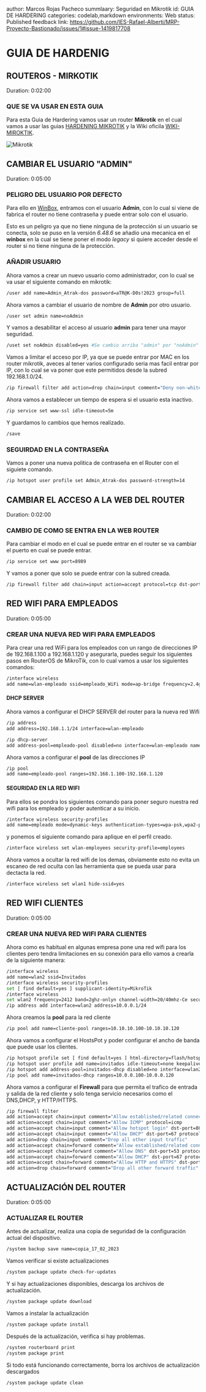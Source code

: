 author: Marcos Rojas Pacheco
summlaary: Seguridad en Mikrotik
id: GUIA DE HARDERING
categories: codelab,markdown
environments: Web
status: Published
feedback link: https://github.com/IES-Rafael-Alberti/MRP-Proyecto-Bastionado/issues/1#issue-1419817708

# GUIA DE HARDENIG

## ROUTEROS - MIRKOTIK
Duration: 0:02:00

### QUE SE VA USAR EN ESTA GUIA
Para esta Guia de Hardering vamos usar un router **Mikrotik** en el cual vamos a usar las guias [HARDENING MIKROTIK](https://mum.mikrotik.com/presentations/KH17/presentation_4162_1493374113.pdf) y la Wiki oficila [WIKI-MIROKTIK](https://wiki.mikrotik.com/wiki/Manual:Securing_Your_Router).

![Mikrotik](/img2/MikroTik_Logo_(2022).svg.png)

## CAMBIAR EL USUARIO "ADMIN"
Duration: 0:05:00

### PELIGRO DEL USUARIO POR DEFECTO

Para ello en [WinBox](https://mikrotik.com/download#), entramos con el usuario **Admin**, con lo cual si viene de fabrica el router no tiene contraseña y puede entrar solo con el usuario.

Esto es un peligro ya que no tiene ninguna de la protección si un usuario se conecta, solo se puso en la versión *6.48.6* se añadio una mecanica en el **winbox** en la cual se tiene poner el modo *legacy* si quiere acceder desde el router si no tiene ninguna de la protección.

### AÑADIR USUARIO

Ahora vamos a crear un nuevo usuario como administrador, con lo cual se va usar el siguiente comando en mikrotik:
```bash
/user add name=Admin_Atrak-dos password=aTR@K-D0s!2023 group=full
```

Ahora vamos a cambiar el usuario de nombre de **Admin** por otro usuario.
```bash
/user set admin name=noAdmin
```

Y vamos a desabilitar el acceso al usuario **admin** para tener una mayor seguridad.

```bash
/uset set noAdmin disabled=yes #Se cambio arriba "admin" por "noAdmin"
```
Vamos a limitar el acceso por IP, ya que se puede entrar por MAC en los router mikrotik, aveces al tener varios configurado seria mas facil entrar por IP, con lo cual se va poner que este permitidos desde la subred 192.168.1.0/24.
```bash
/ip firewall filter add action=drop chain=input comment="Deny non-whitelisted IP access to router" in-interface=PUENTE src-address=!192.168.1.0/24
```
Ahora vamos a establecer un tiempo de espera si el usuario esta inactivo.
```bash
/ip service set www-ssl idle-timeout=5m
```
Y guardamos lo cambios que hemos realizado.
```bash
/save
```
### SEGUIRDAD EN LA CONTRASEÑA

Vamos a poner una nueva politica de contraseña en el Router con el siguiete comando.
```bash
/ip hotspot user profile set Admin_Atrak-dos password-strength=14
```

## CAMBIAR EL ACCESO A LA WEB DEL ROUTER
Duration: 0:02:00

### CAMBIO DE COMO SE ENTRA EN LA WEB ROUTER
Para cambiar el modo en el cual se puede entrar en el router se va cambiar el puerto en cual se puede entrar.
```bash
/ip service set www port=8989
```
Y vamos a poner que solo se puede entrar con la subred creada.
```bash
/ip firewall filter add chain=input action=accept protocol=tcp dst-port=8989 src-address=192.168.1.0/24
```

## RED WIFI PARA EMPLEADOS
Duration: 0:05:00

### CREAR UNA NUEVA RED WIFI PARA EMPLEADOS
Para crear una red WiFi para los empleados con un rango de direcciones IP de 192.168.1.100 a 192.168.1.120 y asegurarla, puedes seguir los siguientes pasos en RouterOS de MikroTik, con lo cual vamos a usar los siguientes comandos:
```bash
/interface wireless
add name=wlan-empleado ssid=empleado_WiFi mode=ap-bridge frequency=2.4ghz-b/g/n channel-width=20/40mhz-ht-above security-profile=empleado
```
#### DHCP SERVER
Ahora vamos a configurar el DHCP SERVER del router para la nueva red Wifi
```bash
/ip address
add address=192.168.1.1/24 interface=wlan-empleado

/ip dhcp-server
add address-pool=empleado-pool disabled=no interface=wlan-empleado name=empleado-dhcp lease-time=1d
```
Ahora vamos a configurar el **pool** de las direcciones IP
```bash
/ip pool
add name=empleado-pool ranges=192.168.1.100-192.168.1.120
```
#### SEGURIDAD EN LA RED WIFI
Para ellos se pondra los siguientes comando para poner seguro nuestra red wifi para los empleado y poder autenticar a su inicio.
```bash
/interface wireless security-profiles
add name=empleado mode=dynamic-keys authentication-types=wpa-psk,wpa2-psk unicast-ciphers=aes-ccm group-ciphers=aes-ccm wpa-pre-shared-key=3mplead0WiFi2023
```
y ponemos el siguiente comando para aplique en el perfil creado.
```bash
/interface wireless set wlan-employees security-profile=employees
```
Ahora vamos a ocultar la red wifi de los demas, obviamente esto no evita un escaneo de red oculta con las herramienta que se pueda usar para dectacta la red.
```bash
/interface wireless set wlan1 hide-ssid=yes
```

## RED WIFI CLIENTES
Duration: 0:05:00

### CREAR UNA NUEVA RED WIFI PARA CLIENTES
Ahora como es habitual en algunas empresa pone una red wifi para los clientes pero tendra limitaciones en su conexión para ello vamos a crearla de la siguiente manera:
```bash
/interface wireless
add name=wlan2 ssid=Invitados
/interface wireless security-profiles
set [ find default=yes ] supplicant-identity=MikroTik
/interface wireless
set wlan2 frequency=2412 band=2ghz-onlyn channel-width=20/40mhz-Ce security-profile=Invitados ssid=MikroTik guest-mode=yes wps-mode=disabled
/ip address add interface=wlan2 address=10.0.0.1/24
```
Ahora creamos la **pool** para la red cliente
```bash
/ip pool add name=cliente-pool ranges=10.10.10.100-10.10.10.120
```
Ahora vamos a configurar el HostsPot y poder configurar el ancho de banda que puede usar los clientes.
```bash
/ip hotspot profile set [ find default=yes ] html-directory=flash/hotspot
/ip hotspot user profile add name=invitados idle-timeout=none keepalive-timeout=2m rate-limit=256k/256k shared-users=unlimited
/ip hotspot add address-pool=invitados-dhcp disabled=no interface=wlan2 name=invitados profile=invitados user-profile=invitados
/ip pool add name=invitados-dhcp ranges=10.0.0.100-10.0.0.120
```
Ahora vamos a configurar el **Firewall** para que permita el trafico de entrada y salida de la red cliente y solo tenga servicio necesarios como el DNS,DHCP, y HTTP/HTTPS.
```bash
/ip firewall filter
add action=accept chain=input comment="Allow established/related connections" connection-state=established,related
add action=accept chain=input comment="Allow ICMP" protocol=icmp
add action=accept chain=input comment="Allow hotspot login" dst-port=80,443 protocol=tcp
add action=accept chain=input comment="Allow DHCP" dst-port=67 protocol=udp
add action=drop chain=input comment="Drop all other input traffic"
add action=accept chain=forward comment="Allow established/related connections" connection-state=established,related
add action=accept chain=forward comment="Allow DNS" dst-port=53 protocol=udp
add action=accept chain=forward comment="Allow DHCP" dst-port=67 protocol=udp
add action=accept chain=forward comment="Allow HTTP and HTTPS" dst-port=80,443 protocol=tcp
add action=drop chain=forward comment="Drop all other forward traffic"
```
## ACTUALIZACIÓN DEL ROUTER
Duration: 0:05:00

### ACTUALIZAR EL ROUTER
Antes de actualizar, realiza una copia de seguridad de la configuración actual del dispositivo.
```bash
/system backup save name=copia_17_02_2023
```
Vamos verificar si existe actualizaciones
```bash
/system package update check-for-updates
```
Y si hay actualizaciones disponibles, descarga los archivos de actualización.
```bash
/system package update download
```
Vamos a instalar la actualización
```bash
/system package update install
```
Después de la actualización, verifica si hay problemas.
```bash
/system routerboard print
/system package print
```
Si todo está funcionando correctamente, borra los archivos de actualización descargados
```bash
/system package update clean
```